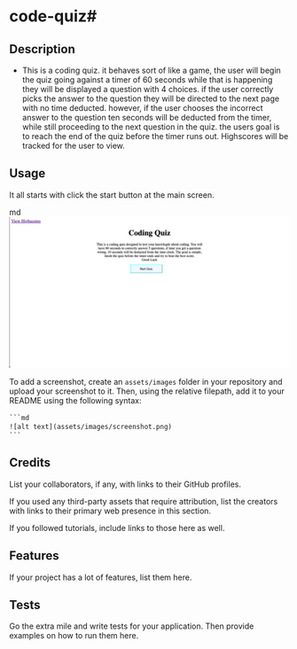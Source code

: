 # code-quiz#

## Description

- This is a coding quiz. it behaves sort of like a game, the user will begin the quiz going against a timer of 60 seconds while that is happening they will be displayed a question with 4 choices. if the user correctly picks the answer to the question they will be directed to the next page with no time deducted. however, if the user chooses the incorrect answer to the question ten seconds will be deducted from the timer, while still proceeding to the next question in the quiz. the users goal is to reach the end of the quiz before the timer runs out. Highscores will be tracked for the user to view.

## Usage

It all starts with click the start button at the main screen.

md![alt text](./assets/images/Screen%20Shot%202022-07-26%20at%208.07.57%20PM.png)



To add a screenshot, create an `assets/images` folder in your repository and upload your screenshot to it. Then, using the relative filepath, add it to your README using the following syntax:

    ```md
    ![alt text](assets/images/screenshot.png)
    ```

## Credits

List your collaborators, if any, with links to their GitHub profiles.

If you used any third-party assets that require attribution, list the creators with links to their primary web presence in this section.

If you followed tutorials, include links to those here as well.

## Features

If your project has a lot of features, list them here.

## Tests

Go the extra mile and write tests for your application. Then provide examples on how to run them here.